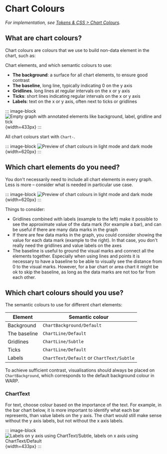 # Chart Colours

*For implementation, see [Tokens & CSS > Chart Colours](/foundations/data-visualization/tokens/chart/).*

## What are chart colours?
Chart colours are colours that we use to build non-data element in the chart, such as:

Chart elements, and which semantic colours to use:
- **The background**: a surface for all chart elements, to ensure good contrast
- **The baseline**, long line, typically indicating 0 on the y axis
- **Gridlines**. long lines at regular intervals on the x or y axis
- **Ticks**: short lines indicating regular intervals on the x or y axis
- **Labels**: text on the x or y axis, often next to ticks or gridlines 

::: image-block
![Empty graph with annotated elements like background, label, gridline and tick](/foundations/dataviz/chart-colours.png){width=433px}
:::

All chart colours start with `Chart-`.

::: image-block
![Preview of chart colours in light mode and dark mode](/foundations/dataviz/colourlist-chartcolours.png){width=620px}
:::


## Which chart elements do you need?

You don't necessarily need to include all chart elements in every graph. Less is more – consider what is needed in particular use case.  

::: image-block
![Preview of chart colours in light mode and dark mode](/foundations/dataviz/chart-colours-example.png){width=620px}
:::

Things to consider:
- Gridlines combined with labels (example to the left) make it possible to see the approximate value of the data mark (for example a bar), and can be useful if there are many data marks in the graph 
- If there are few data marks in the graph, you could consider showing the value for each data mark (example to the right). In that case, you don't really need the gridlines and value labels on the axes
- The baseline is useful to ground the visual marks and connect all the elements together. Especially when using lines and points it is necessary to have a baseline to be able to visually see the distance from 0 to the visual marks. However, for a bar chart or area chart it might be ok to skip the baseline, as long as the data marks are not too far from each other.


## Which chart colours should you use?

The semantic colours to use for different chart elements:

| Element | Semantic colour | 
| ----- | ------ | 
| Background | `ChartBackground/Default` | 
| The baseline | `ChartLine/Default` | 
| Gridlines | `ChartLine/Subtle` | 
| Ticks | `ChartLine/Default` | 
| Labels | `ChartText/Default` or `ChartText/Subtle` | 

To achieve sufficient contrast, visualisations should always be placed on `ChartBackground`, which corresponds to the default background colour in WARP. 

### ChartText
For text, choose colour based on the importance of the text. For example, in the bar chart below, it is more important to identify what each bar represents, than value labels on the y axis. The chart would still make sense without the y axis labels, but not without the x axis labels.

::: image-block
![Labels on y axis using ChartText/Subtle, labels on x axis using ChartText/Default](/foundations/dataviz/chart-text-usage.png){width=433px}
:::
